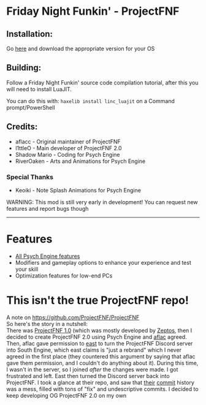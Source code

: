 # Friday Night Funkin' - ProjectFNF

## Installation:

Go [here](https://github.com/l1ttleO/ProjectFNF/releases/latest) and download the appropriate version for your OS

## Building: 
Follow a Friday Night Funkin' source code compilation tutorial, after this you will need to install LuaJIT.

You can do this with: `haxelib install linc_luajit` on a Command prompt/PowerShell

## Credits:
* aflacc - Original maintainer of ProjectFNF
* l1ttleO - Main developer of ProjectFNF 2.0
* Shadow Mario - Coding for Psych Engine
* RiverOaken - Arts and Animations for Psych Engine

### Special Thanks
* Keoiki - Note Splash Animations for Psych Engine

WARNING: This mod is still very early in development! You can request new features and report bugs though
_____________________________________

# Features

* [All Psych Engine features](https://github.com/ShadowMario/FNF-PsychEngine/tree/0.4.2#features)
* Modifiers and gameplay options to enhance your experience and test your skill
* Optimization features for low-end PCs
  
# This isn't the true ProjectFNF repo!
  
A note on https://github.com/ProjectFNF/ProjectFNF  
So here's the story in a nutshell:  
There was [ProjectFNF 1.0](https://github.com/aflacc/ProjectFNF) (which was mostly developed by [Zeptos](https://github.com/MagnusStrom), then I decided to create ProjectFNF 2.0 using Psych Engine and [aflac](https://github.com/aflacc) agreed. Then, aflac gave permission to [east](https://github.com/EastDeveloper) to turn the ProjectFNF Discord server into South Engine, which east claims is "just a rebrand" which I never agreed in the first place (they countered this argument by saying that aflac gave them permission, and I couldn't do anything about it). During this time, I wasn't in the server, so I joined *after* the changes were made. I got frustrated and left. East then turned the Discord server back into ProjectFNF. I took a glance at their repo, and saw that [their](https://user-images.githubusercontent.com/61277953/139134145-e878d519-c6a6-4a9f-9df1-eb301ca17ad9.png) [commit](https://user-images.githubusercontent.com/61277953/139134360-4e1edca7-aa93-4ffd-aec2-1bffeebd3f6d.png) history was a mess, filled with tons of "fix" and undescriptive commits. I decided to keep developing OG ProjectFNF 2.0 on my own
